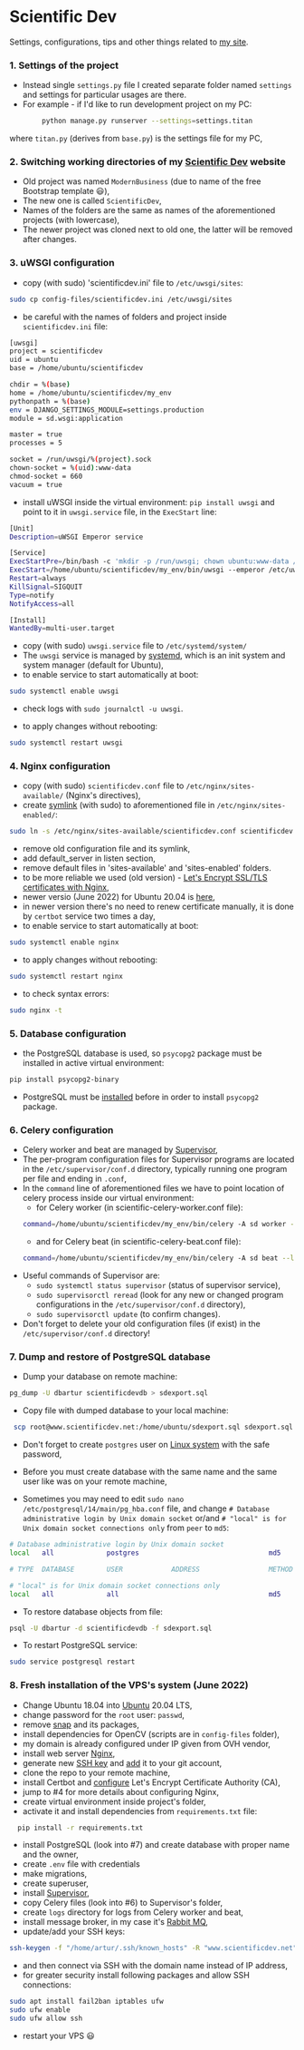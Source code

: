 # Scientific Dev #

Settings, configurations, tips and other things related to [my site](https://scientificdev.net/).

### 1. Settings of the project ###

* Instead single `settings.py` file I created separate folder named `settings` and settings for particular usages are there.  
* For example - if I'd like to run development project on my PC:  
```bash
        python manage.py runserver --settings=settings.titan
 ```
where `titan.py` (derives from `base.py`) is the settings file for my PC,

### 2. Switching working directories of my [Scientific Dev](https://scientificdev.net/) website ###

* Old project was named `ModernBusiness` (due to name of the free Bootstrap template :smiley:),  
* The new one is called `ScientificDev`,  
* Names of the folders are the same as names of the aforementioned projects (with lowercase),  
* The newer project was cloned next to old one, the latter will be removed after changes.  

### 3. uWSGI configuration ###

* copy (with sudo) 'scientificdev.ini' file to `/etc/uwsgi/sites`:  
```bash
sudo cp config-files/scientificdev.ini /etc/uwsgi/sites
```

* be careful with the names of folders and project inside `scientificdev.ini` file:  
```bash
[uwsgi]
project = scientificdev
uid = ubuntu
base = /home/ubuntu/scientificdev

chdir = %(base)
home = /home/ubuntu/scientificdev/my_env
pythonpath = %(base)
env = DJANGO_SETTINGS_MODULE=settings.production
module = sd.wsgi:application

master = true
processes = 5

socket = /run/uwsgi/%(project).sock
chown-socket = %(uid):www-data
chmod-socket = 660
vacuum = true
```

* install uWSGI inside the virtual environment: `pip install uwsgi` and point to it in `uwsgi.service` file, in the `ExecStart` line:    
```bash
[Unit]
Description=uWSGI Emperor service

[Service]
ExecStartPre=/bin/bash -c 'mkdir -p /run/uwsgi; chown ubuntu:www-data /run/uwsgi'
ExecStart=/home/ubuntu/scientificdev/my_env/bin/uwsgi --emperor /etc/uwsgi/sites
Restart=always
KillSignal=SIGQUIT
Type=notify
NotifyAccess=all

[Install]
WantedBy=multi-user.target
```  

* copy (with sudo) `uwsgi.service` file to `/etc/systemd/system/`
* The `uwsgi` service is managed by [systemd](https://www.digitalocean.com/community/tutorials/how-to-use-systemctl-to-manage-systemd-services-and-units), 
which is an init system and system manager (default for Ubuntu),  
* to enable service to start automatically at boot:  
```bash
sudo systemctl enable uwsgi
```    
* check logs with `sudo journalctl -u uwsgi`.

* to apply changes without rebooting:  
```bash
sudo systemctl restart uwsgi
```

### 4. Nginx configuration ###

* copy (with sudo) `scientificdev.conf` file to `/etc/nginx/sites-available/` (Nginx's directives),  
* create [symlink](https://www.freecodecamp.org/news/symlink-tutorial-in-linux-how-to-create-and-remove-a-symbolic-link/) (with sudo) to aforementioned file in `/etc/nginx/sites-enabled/`:  
```bash
sudo ln -s /etc/nginx/sites-available/scientificdev.conf scientificdev.conf
```
* remove old configuration file and its symlink,  
* add default_server in listen section,  
* remove default files in 'sites-available' and 'sites-enabled' folders.
* to be more reliable we used (old version) - [Let's Encrypt SSL/TLS certificates with Nginx](https://www.nginx.com/blog/using-free-ssltls-certificates-from-lets-encrypt-with-nginx/),  
* newer versio (June 2022) for Ubuntu 20.04 is [here](https://www.digitalocean.com/community/tutorials/how-to-secure-nginx-with-let-s-encrypt-on-ubuntu-20-04),  
* in newer version there's no need to renew certificate manually, it is done by `certbot` service two times a day,  
* to enable service to start automatically at boot:  
```bash
sudo systemctl enable nginx
```  

* to apply changes without rebooting:  
```bash
sudo systemctl restart nginx
```
* to check syntax errors:  
```bash
sudo nginx -t
``` 

### 5. Database configuration ###
* the PostgreSQL database is used, so `psycopg2` package must be installed in active virtual environment:  
```bash
pip install psycopg2-binary
```  
* PostgreSQL must be [installed](https://www.digitalocean.com/community/tutorials/how-to-install-and-use-postgresql-on-ubuntu-20-04) before in order to install `psycopg2` package.

### 6. Celery configuration ###
* Celery worker and beat are managed by [Supervisor](https://www.digitalocean.com/community/tutorials/how-to-install-and-manage-supervisor-on-ubuntu-and-debian-vps),  
* The per-program configuration files for Supervisor programs are located in the `/etc/supervisor/conf.d` directory, typically running one program per file and ending in `.conf`,  
* In the `command` line of aforementioned files we have to point location of celery process inside our virtual environment:  
    * for Celery worker (in scientific-celery-worker.conf file):  
    ```bash
    command=/home/ubuntu/scientificdev/my_env/bin/celery -A sd worker --loglevel=INFO
    ```
    * and for Celery beat (in scientific-celery-beat.conf file):  
    ```bash
    command=/home/ubuntu/scientificdev/my_env/bin/celery -A sd beat --loglevel=INFO
    ```  
* Useful commands of Supervisor are:  
    * `sudo systemctl status supervisor` (status of supervisor service),  
    * `sudo supervisorctl reread` (look for any new or changed program configurations in the `/etc/supervisor/conf.d` directory),  
    * `sudo supervisorctl update` (to confirm changes).  
* Don't forget to delete your old configuration files (if exist) in the `/etc/supervisor/conf.d` directory!  

### 7. Dump and restore of PostgreSQL database ###
* Dump your database on remote machine:  
```bash
pg_dump -U dbartur scientificdevdb > sdexport.sql
```
* Copy file with dumped database to your local machine:  
```bash
 scp root@www.scientificdev.net:/home/ubuntu/sdexport.sql sdexport.sql
```
* Don't forget to create `postgres` user on [Linux system](https://linuxhint.com/postgresql_installation_guide_ubuntu_20-04/) with the safe password,  

* Before you must create database with the same name and the same user like was on your remote machine,

* Sometimes you may need to edit `sudo nano /etc/postgresql/14/main/pg_hba.conf` file, 
and change  `# Database administrative login by Unix domain socket` or/and `# "local" is for Unix domain socket connections only` from `peer` to `md5`:    

```bash
# Database administrative login by Unix domain socket
local   all             postgres                                md5

# TYPE  DATABASE        USER            ADDRESS                 METHOD

# "local" is for Unix domain socket connections only
local   all             all                                     md5
```
* To restore database objects from file:  
```bash
psql -U dbartur -d scientificdevdb -f sdexport.sql
```

* To restart PostgreSQL service:  
```bash
sudo service postgresql restart
```

### 8. Fresh installation of the VPS's system (June 2022) ###
* Change Ubuntu 18.04 into [Ubuntu](https://ubuntu.com/about/release-cycle) 20.04 LTS,  
* change password for the `root` user: `passwd`,  
* remove [snap](https://www.debugpoint.com/2022/04/remove-snap-ubuntu/) and its packages,  
* install dependencies for OpenCV (scripts are in `config-files` folder),  
* my domain is already configured under IP given from OVH vendor,  
* install web server [Nginx](https://www.digitalocean.com/community/tutorials/how-to-install-nginx-on-ubuntu-20-04),  
* generate new [SSH key](https://docs.github.com/en/authentication/connecting-to-github-with-ssh/generating-a-new-ssh-key-and-adding-it-to-the-ssh-agent) and [add](https://docs.github.com/en/authentication/connecting-to-github-with-ssh/adding-a-new-ssh-key-to-your-github-account) it to your git account,  
* clone the repo to your remote machine,  
* install Certbot and [configure](https://www.digitalocean.com/community/tutorials/how-to-secure-nginx-with-let-s-encrypt-on-ubuntu-20-04) Let's Encrypt Certificate Authority (CA),  
* jump to #4 for more details about configuring Nginx,  
* create virtual environment inside project's folder,  
* activate it and install dependencies from `requirements.txt` file:  
 ```bash
   pip install -r requirements.txt
 ```
* install PostgreSQL (look into #7) and create database with proper name and the owner,  
* create `.env` file with credentials
* make migrations,  
* create superuser,  
* install [Supervisor](https://www.digitalocean.com/community/tutorials/how-to-install-and-manage-supervisor-on-ubuntu-and-debian-vps),  
* copy Celery files (look into #6) to Supervisor's folder,  
* create `logs` directory for logs from Celery worker and beat,  
* install message broker, in my case it's [Rabbit MQ](https://www.rabbitmq.com/),  
* update/add your SSH keys:  
```bash
ssh-keygen -f "/home/artur/.ssh/known_hosts" -R "www.scientificdev.net"
```
* and then connect via SSH with the domain name instead of IP address,  
* for greater security install following packages and allow SSH connections:  
```bash
sudo apt install fail2ban iptables ufw
sudo ufw enable
sudo ufw allow ssh
```
* restart your VPS :smiley: